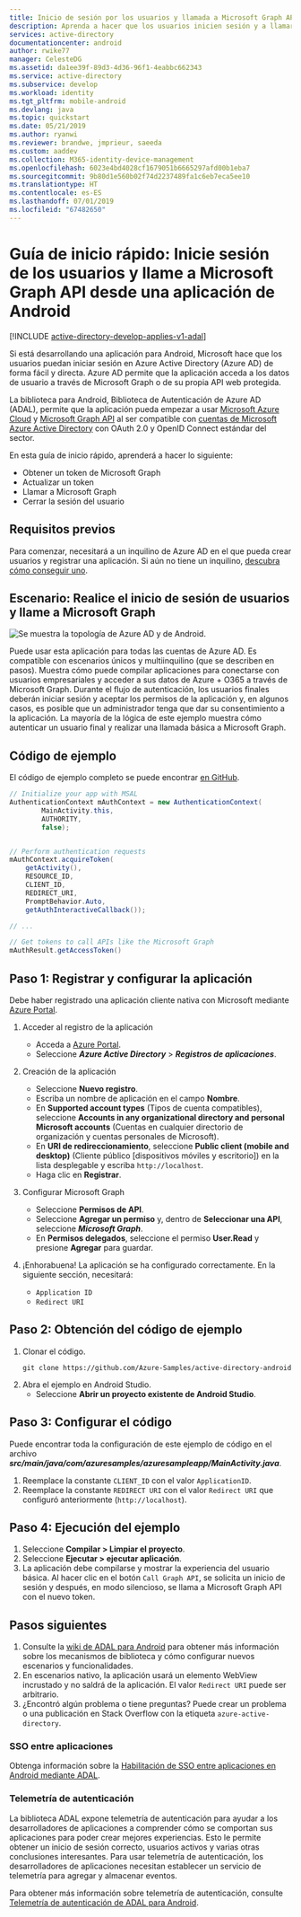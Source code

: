 ```yaml
---
title: Inicio de sesión por los usuarios y llamada a Microsoft Graph API desde una aplicación de Android | Microsoft Docs
description: Aprenda a hacer que los usuarios inicien sesión y a llamar a Microsoft Graph API desde una aplicación de Android.
services: active-directory
documentationcenter: android
author: rwike77
manager: CelesteDG
ms.assetid: da1ee39f-89d3-4d36-96f1-4eabbc662343
ms.service: active-directory
ms.subservice: develop
ms.workload: identity
ms.tgt_pltfrm: mobile-android
ms.devlang: java
ms.topic: quickstart
ms.date: 05/21/2019
ms.author: ryanwi
ms.reviewer: brandwe, jmprieur, saeeda
ms.custom: aaddev
ms.collection: M365-identity-device-management
ms.openlocfilehash: 6023e4bd4028cf1679051b6665297afd00b1eba7
ms.sourcegitcommit: 9b80d1e560b02f74d2237489fa1c6eb7eca5ee10
ms.translationtype: HT
ms.contentlocale: es-ES
ms.lasthandoff: 07/01/2019
ms.locfileid: "67482650"
---
```

# <a name="quickstart-sign-in-users-and-call-the-microsoft-graph-api-from-an-android-app"></a>Guía de inicio rápido: Inicie sesión de los usuarios y llame a Microsoft Graph API desde una aplicación de Android

[!INCLUDE [active-directory-develop-applies-v1-adal](../../../includes/active-directory-develop-applies-v1-adal.md)]

Si está desarrollando una aplicación para Android, Microsoft hace que los usuarios puedan iniciar sesión en Azure Active Directory (Azure AD) de forma fácil y directa. Azure AD permite que la aplicación acceda a los datos de usuario a través de Microsoft Graph o de su propia API web protegida.

La biblioteca para Android, Biblioteca de Autenticación de Azure AD (ADAL), permite que la aplicación pueda empezar a usar [Microsoft Azure Cloud](https://cloud.microsoft.com) y [Microsoft Graph API](https://developer.microsoft.com/graph) al ser compatible con [cuentas de Microsoft Azure Active Directory](https://azure.microsoft.com/services/active-directory/) con OAuth 2.0 y OpenID Connect estándar del sector.

En esta guía de inicio rápido, aprenderá a hacer lo siguiente:

* Obtener un token de Microsoft Graph
* Actualizar un token
* Llamar a Microsoft Graph
* Cerrar la sesión del usuario

## <a name="prerequisites"></a>Requisitos previos

Para comenzar, necesitará a un inquilino de Azure AD en el que pueda crear usuarios y registrar una aplicación. Si aún no tiene un inquilino, [descubra cómo conseguir uno](quickstart-create-new-tenant.md).

## <a name="scenario-sign-in-users-and-call-the-microsoft-graph"></a>Escenario: Realice el inicio de sesión de usuarios y llame a Microsoft Graph

![Se muestra la topología de Azure AD y de Android.](./media/quickstart-v1-android/active-directory-android-topology.png)

Puede usar esta aplicación para todas las cuentas de Azure AD. Es compatible con escenarios únicos y multiinquilino (que se describen en pasos). Muestra cómo puede compilar aplicaciones para conectarse con usuarios empresariales y acceder a sus datos de Azure + O365 a través de Microsoft Graph. Durante el flujo de autenticación, los usuarios finales deberán iniciar sesión y aceptar los permisos de la aplicación y, en algunos casos, es posible que un administrador tenga que dar su consentimiento a la aplicación. La mayoría de la lógica de este ejemplo muestra cómo autenticar un usuario final y realizar una llamada básica a Microsoft Graph.

## <a name="sample-code"></a>Código de ejemplo

El código de ejemplo completo se puede encontrar [en GitHub](https://github.com/Azure-Samples/active-directory-android).

```Java
// Initialize your app with MSAL
AuthenticationContext mAuthContext = new AuthenticationContext(
        MainActivity.this,
        AUTHORITY,
        false);


// Perform authentication requests
mAuthContext.acquireToken(
    getActivity(),
    RESOURCE_ID,
    CLIENT_ID,
    REDIRECT_URI,
    PromptBehavior.Auto,
    getAuthInteractiveCallback());

// ...

// Get tokens to call APIs like the Microsoft Graph
mAuthResult.getAccessToken()
```

## <a name="step-1-register-and-configure-your-app"></a>Paso 1: Registrar y configurar la aplicación

Debe haber registrado una aplicación cliente nativa con Microsoft mediante [Azure Portal](https://portal.azure.com).

1. Acceder al registro de la aplicación
    - Acceda a [Azure Portal](https://aad.portal.azure.com).
    - Seleccione ***Azure Active Directory*** > ***Registros de aplicaciones***.

2. Creación de la aplicación
    - Seleccione **Nuevo registro**.
    - Escriba un nombre de aplicación en el campo **Nombre**.
    - En **Supported account types** (Tipos de cuenta compatibles), seleccione **Accounts in any organizational directory and personal Microsoft accounts** (Cuentas en cualquier directorio de organización y cuentas personales de Microsoft).
    - En **URI de redireccionamiento**, seleccione **Public client (mobile and desktop)** (Cliente público [dispositivos móviles y escritorio]) en la lista desplegable y escriba `http://localhost`.
    - Haga clic en **Registrar**.

3. Configurar Microsoft Graph
    - Seleccione **Permisos de API**.
    - Seleccione **Agregar un permiso** y, dentro de **Seleccionar una API**, seleccione ***Microsoft Graph***.
    - En **Permisos delegados**, seleccione el permiso **User.Read** y presione **Agregar** para guardar.        
    
4. ¡Enhorabuena! La aplicación se ha configurado correctamente. En la siguiente sección, necesitará:
    - `Application ID`
    - `Redirect URI`

## <a name="step-2-get-the-sample-code"></a>Paso 2: Obtención del código de ejemplo

1. Clonar el código.
    ```
    git clone https://github.com/Azure-Samples/active-directory-android
    ```
2. Abra el ejemplo en Android Studio.
    - Seleccione **Abrir un proyecto existente de Android Studio**.

## <a name="step-3-configure-your-code"></a>Paso 3: Configurar el código

Puede encontrar toda la configuración de este ejemplo de código en el archivo ***src/main/java/com/azuresamples/azuresampleapp/MainActivity.java***.

1. Reemplace la constante `CLIENT_ID` con el valor `ApplicationID`.
2. Reemplace la constante `REDIRECT URI` con el valor `Redirect URI` que configuró anteriormente (`http://localhost`).

## <a name="step-4-run-the-sample"></a>Paso 4: Ejecución del ejemplo

1. Seleccione **Compilar > Limpiar el proyecto**.
2. Seleccione **Ejecutar > ejecutar aplicación**.
3. La aplicación debe compilarse y mostrar la experiencia del usuario básica. Al hacer clic en el botón `Call Graph API`, se solicita un inicio de sesión y después, en modo silencioso, se llama a Microsoft Graph API con el nuevo token.

## <a name="next-steps"></a>Pasos siguientes

1. Consulte la [wiki de ADAL para Android](https://github.com/AzureAD/azure-activedirectory-library-for-android/wiki) para obtener más información sobre los mecanismos de biblioteca y cómo configurar nuevos escenarios y funcionalidades.
2. En escenarios nativo, la aplicación usará un elemento WebView incrustado y no saldrá de la aplicación. El valor `Redirect URI` puede ser arbitrario.
3. ¿Encontró algún problema o tiene preguntas? Puede crear un problema o una publicación en Stack Overflow con la etiqueta `azure-active-directory`.

### <a name="cross-app-sso"></a>SSO entre aplicaciones

Obtenga información sobre la [Habilitación de SSO entre aplicaciones en Android mediante ADAL](howto-v1-enable-sso-android.md).

### <a name="auth-telemetry"></a>Telemetría de autenticación

La biblioteca ADAL expone telemetría de autenticación para ayudar a los desarrolladores de aplicaciones a comprender cómo se comportan sus aplicaciones para poder crear mejores experiencias. Esto le permite obtener un inicio de sesión correcto, usuarios activos y varias otras conclusiones interesantes. Para usar telemetría de autenticación, los desarrolladores de aplicaciones necesitan establecer un servicio de telemetría para agregar y almacenar eventos.

Para obtener más información sobre telemetría de autenticación, consulte [Telemetría de autenticación de ADAL para Android](https://github.com/AzureAD/azure-activedirectory-library-for-android/wiki/Telemetry).
